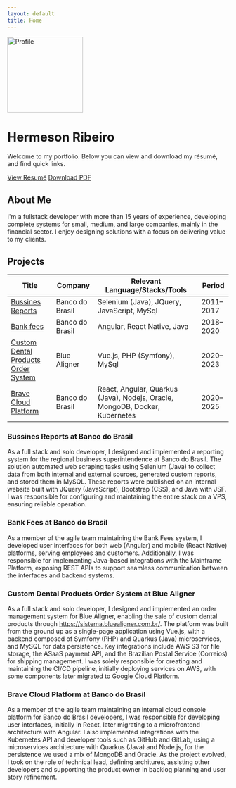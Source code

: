 ```yaml
---
layout: default
title: Home
---
```


<div class="hero">
  <img src="/portfolio/assets/img/profile.jpeg" alt="Profile" width="172" height="172" />
  <div>
    <h1>Hermeson Ribeiro</h1>
    <p>Welcome to my portfolio. Below you can view and download my résumé, and find quick links.</p>
    <div class="badges">
      <a href="/portfolio/resume/" class="btn">View Résumé</a>
      <a href="/portfolio/assets/docs/hermeson-ribeiro-resume.pdf" download class="btn">Download PDF</a>
    </div>
  </div>
</div>

## About Me

I'm a fullstack developer with more than 15 years of experience, developing complete systems for small, medium, and large companies, mainly in the financial sector. I enjoy designing solutions with a focus on delivering value to my clients.

## Projects

| Title                                                                                        | Company         | Relevant Language/Stacks/Tools                                              | Period    |
| -------------------------------------------------------------------------------------------- | --------------- | --------------------------------------------------------------------------- | --------- |
| [Bussines Reports](/#bussines-reports-at-banco-do-brasil)                                    | Banco do Brasil | Selenium (Java), JQuery, JavaScript, MySql                                  | 2011–2017 |
| [Bank fees](/#bank-fees-at-banco-do-brasil)                                                  | Banco do Brasil | Angular, React Native, Java                                                 | 2018–2020 |
| [Custom Dental Products Order System](/#custom-dental-products-order-system-at-blue-aligner) | Blue Aligner    | Vue.js, PHP (Symfony), MySql                                                | 2020–2023 |
| [Brave Cloud Platform](/#brave-cloud-platform-at-banco-do-brasil)                            | Banco do Brasil | React, Angular, Quarkus (Java), Nodejs, Oracle, MongoDB, Docker, Kubernetes | 2020–2025 |

### Bussines Reports at Banco do Brasil

As a full stack and solo developer, I designed and implemented a reporting system for the regional business superintendence at Banco do Brasil. The solution automated web scraping tasks using Selenium (Java) to collect data from both internal and external sources, generated custom reports, and stored them in MySQL. These reports were published on an internal website built with JQuery (JavaScript), Bootstrap (CSS), and Java with JSF. I was responsible for configuring and maintaining the entire stack on a VPS, ensuring reliable operation.

### Bank Fees at Banco do Brasil
As a member of the agile team maintaining the Bank Fees system, I developed user interfaces for both web (Angular) and mobile (React Native) platforms, serving employees and customers. Additionally, I was responsible for implementing Java-based integrations with the Mainframe Platform, exposing REST APIs to support seamless communication between the interfaces and backend systems.

### Custom Dental Products Order System at Blue Aligner

As a full stack and solo developer, I designed and implemented an order management system for Blue Aligner, enabling the sale of custom dental products through https://sistema.bluealigner.com.br/. The platform was built from the ground up as a single-page application using Vue.js, with a backend composed of Symfony (PHP) and Quarkus (Java) microservices, and MySQL for data persistence. Key integrations include AWS S3 for file storage, the ASaaS payment API, and the Brazilian Postal Service (Correios) for shipping management. I was solely responsible for creating and maintaining the CI/CD pipeline, initially deploying services on AWS, with some components later migrated to Google Cloud Platform.

### Brave Cloud Platform at Banco do Brasil

As a member of the agile team maintaining an internal cloud console platform for Banco do Brasil developers, I was responsible for developing user interfaces, initially in React, later migrating to a microfrontend architecture with Angular. I also implemented integrations with the Kubernetes API and developer tools such as GitHub and GitLab, using a microservices architecture with Quarkus (Java) and Node.js, for the persistence we used a mix of MongoDB and Oracle. As the project evolved, I took on the role of technical lead, defining architures, assisting other developers and supporting the product owner in backlog planning and user story refinement.
